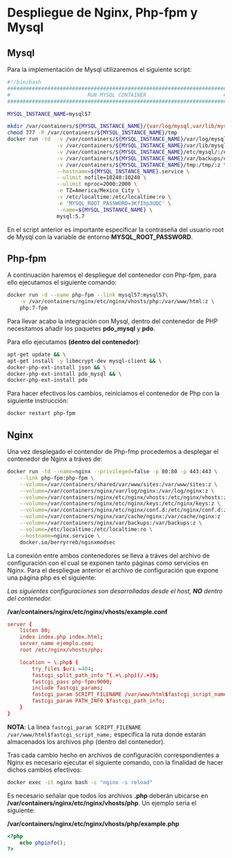 # Despliegue de Nginx, Php-fpm y Mysql
## Mysql
Para la implementación de Mysql utilizaremos el siguiente script:

```bash
#!/bin/bash
#######################################################################
#                         RUN MYSQL CONTAINER                         #
#######################################################################

MYSQL_INSTANCE_NAME=mysql57

mkdir /var/containers/${MYSQL_INSTANCE_NAME}/{var/log/mysql,var/lib/mysql,var/backups/ejecucionesscript,etc/mysql,tmp} -p
chmod 777 -R /var/containers/${MYSQL_INSTANCE_NAME}/tmp
docker run -td  -v /var/containers/${MYSQL_INSTANCE_NAME}/var/log/mysql/:/var/log/mysql/:z \
                -v /var/containers/${MYSQL_INSTANCE_NAME}/var/lib/mysql/:/var/lib/mysql/:z \
                -v /var/containers/${MYSQL_INSTANCE_NAME}/etc/mysql/:/etc/mysql/:z \
                -v /var/containers/${MYSQL_INSTANCE_NAME}/var/backups/ejecucionesscript/:/var/backups/ejecucionesscript/:z \
                -v /var/containers/${MYSQL_INSTANCE_NAME}/tmp:/tmp/:z \
                --hostname=${MYSQL_INSTANCE_NAME}.service \
                --ulimit nofile=10240:10240 \
                --ulimit nproc=2000:2000 \
                -e TZ=America/Mexico_City \
                -v /etc/localtime:/etc/localtime:ro \
                -e 'MYSQL_ROOT_PASSWORD=3KfIhp3UDC' \
                --name=${MYSQL_INSTANCE_NAME} \
                mysql:5.7
```
En el script anterior es importante especificar la contraseña del usuario root de Mysql con la variable de entorno **MYSQL_ROOT_PASSWORD**.

## Php-fpm
A continuación haremos el despliegue del contenedor con Php-fpm, para ello ejecutamos el siguiente comando:

```bash
docker run -d --name php-fpm --link mysql57:mysql57\
    -v /var/containers/nginx/etc/nginx/vhosts/php:/var/www/html:z \
    php:7-fpm
```
Para llevar acabo la integración con Mysql, dentro del contenedor de PHP necesitamos añadir los paquetes **pdo_mysql** y **pdo**.

Para ello ejecutamos **(dentro del contenedor)**:

```bash
apt-get update && \
apt-get install -y libmcrypt-dev mysql-client && \
docker-php-ext-install json && \
docker-php-ext-install pdo_mysql && \
docker-php-ext-install pdo
```
Para hacer efectivos los cambios, reiniciamos el contenedor de Php con la siguiente instrucción:

```bash
docker restart php-fpm
```

## Nginx
Una vez desplegado el contendor de Php-fmp procedemos a desplegar el contenedor de Nginx a tráves de:

```bash
docker run -td --name=nginx --privileged=false -p 80:80 -p 443:443 \
    --link php-fpm:php-fpm \
    --volume=/var/containers/shared/var/www/sites:/var/www/sites:z \
    --volume=/var/containers/nginx/var/log/nginx:/var/log/nginx:z \
    --volume=/var/containers/nginx/etc/nginx/vhosts:/etc/nginx/vhosts:z \
    --volume=/var/containers/nginx/etc/nginx/keys:/etc/nginx/keys:z \
    --volume=/var/containers/nginx/etc/nginx/conf.d:/etc/nginx/conf.d:z \
    --volume=/var/containers/nginx/var/cache/nginx:/var/cache/nginx:z  \
    --volume=/var/containers/nginx/var/backups:/var/backups:z \
    --volume=/etc/localtime:/etc/localtime:ro \
    --hostname=nginx.service \
    docker.io/berryrreb/nginxmodsec
```
La conexión entre ambos contenedores se lleva a tráves del archivo de configuración con el cual se exponen tanto páginas como servicios en Nginx.
Para el despliegue anterior el archivo de configuración que expone una página php es el siguiente:

*Las siguientes configuraciones son desarrolladas desde el host, **NO** dentro del contenedor.*

**/var/containers/nginx/etc/nginx/vhosts/example.conf**

```conf
server {
    listen 80;
    index index.php index.html;
    server_name ejemplo.com;
    root /etc/nginx/vhosts/php;

    location ~ \.php$ {
        try_files $uri =404;
        fastcgi_split_path_info ^(.+\.php)(/.+)$;
        fastcgi_pass php-fpm:9000;
        include fastcgi_params;
        fastcgi_param SCRIPT_FILENAME /var/www/html$fastcgi_script_name;
        fastcgi_param PATH_INFO $fastcgi_path_info;
    }
}
```
**NOTA**: La linea `fastcgi_param SCRIPT_FILENAME /var/www/html$fastcgi_script_name;` especifica la ruta donde estarán almacenados los archivos php (dentro del contenedor).

Tras cada cambio hecho en archivos de configuración correspondientes a Nginx es necesario ejecutar el siguiente comando, con la finalidad de hacer dichos cambios efectivos:

```bash
docker exec -it nginx bash -c "nginx -s reload"
```

Es necesario señalar que todos los archivos **.php** deberán ubicarse en **/var/containers/nginx/etc/nginx/vhosts/php**.
Un ejemplo seria el siguiente:

**/var/containers/nginx/etc/nginx/vhosts/php/example.php**
```php
<?php
	echo phpinfo();
?>
```